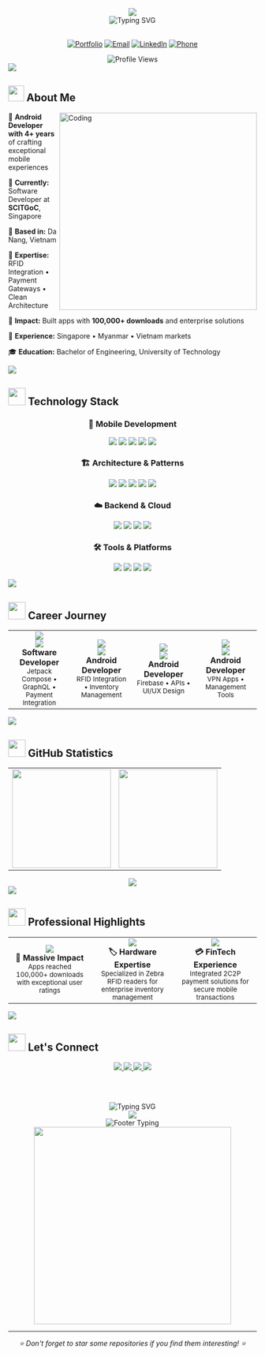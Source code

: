 <!--
██╗  ██╗██╗   ██╗ █████╗ ██╗    ██╗    ███████╗██╗███╗   ██╗    ██╗     ██╗███╗   ██╗███╗   ██╗
██║ ██╔╝╚██╗ ██╔╝██╔══██╗██║    ██║    ╚══███╔╝██║████╗  ██║    ██║     ██║████╗  ██║████╗  ██║
█████╔╝  ╚████╔╝ ███████║██║ █╗ ██║      ███╔╝ ██║██╔██╗ ██║    ██║     ██║██╔██╗ ██║██╔██╗ ██║
██╔═██╗   ╚██╔╝  ██╔══██║██║███╗██║     ███╔╝  ██║██║╚██╗██║    ██║     ██║██║╚██╗██║██║╚██╗██║
██║  ██╗   ██║   ██║  ██║╚███╔███╔╝    ███████╗██║██║ ╚████║    ███████╗██║██║ ╚████║██║ ╚████║
╚═╝  ╚═╝   ╚═╝   ╚═╝  ╚═╝ ╚══╝╚══╝     ╚══════╝╚═╝╚═╝  ╚═══╝    ╚══════╝╚═╝╚═╝  ╚═══╝╚═╝  ╚═══╝
-->

<div align="center">
  <img src="https://capsule-render.vercel.app/api?type=shark&color=gradient&customColorList=0,2,4,12,18&height=140&section=header&text=KYAW%20ZIN%20LINN&fontSize=65&fontColor=ffffff&animation=twinkling&fontAlignY=65&desc=Senior%20Android%20Developer%20%7C%20100K%2B%20Downloads&descSize=18&descAlignY=85" />
</div>

<div align="center">
  <img src="https://readme-typing-svg.demolab.com?font=Fira+Code&size=32&duration=2800&pause=2000&color=A9FEF7&center=true&vCenter=true&width=940&lines=Android+Developer+%7C+Mobile+Architecture+Expert;4%2B+Years+Building+Scalable+Mobile+Solutions;Kotlin+%7C+Jetpack+Compose+%7C+Clean+Architecture;Singapore+%7C+Myanmar+%7C+Vietnam" alt="Typing SVG" />
</div>

<br/>

<div align="center">
  
[![Portfolio](https://img.shields.io/badge/🌐_Portfolio-FF4088?style=for-the-badge&logoColor=white&labelColor=101010)](https://kyawzinlinn.vercel.app)
[![Email](https://img.shields.io/badge/📧_Email-0078D4?style=for-the-badge&logoColor=white&labelColor=101010)](mailto:kzin5717@gmail.com)
[![LinkedIn](https://img.shields.io/badge/💼_LinkedIn-0A66C2?style=for-the-badge&logoColor=white&labelColor=101010)](https://www.linkedin.com/in/kyaw...)
[![Phone](https://img.shields.io/badge/📱_+84--377--215--294-25D366?style=for-the-badge&logoColor=white&labelColor=101010)](tel:+84377215294)

<img src="https://komarev.com/ghpvc/?username=Kyawkk&style=for-the-badge&color=blueviolet&labelColor=black" alt="Profile Views" />

</div>

<img src="https://user-images.githubusercontent.com/74038190/212284100-561aa473-3905-4a80-b561-0d28506553ee.gif">

## <img src="https://media2.giphy.com/media/QssGEmpkyEOhBCb7e1/giphy.gif?cid=ecf05e47a0n3gi1bfqntqmob8g9aid1oyj2wr3ds3mg700bl&rid=giphy.gif" width="32"> **About Me**

<img align="right" alt="Coding" width="400" src="https://cdn.dribbble.com/users/1162077/screenshots/3848914/programmer.gif">

🚀 **Android Developer with 4+ years** of crafting exceptional mobile experiences

🏢 **Currently:** Software Developer at **SCITGoC**, Singapore

📍 **Based in:** Da Nang, Vietnam

🎯 **Expertise:** RFID Integration • Payment Gateways • Clean Architecture

🌟 **Impact:** Built apps with **100,000+ downloads** and enterprise solutions

💼 **Experience:** Singapore • Myanmar • Vietnam markets

🎓 **Education:** Bachelor of Engineering, University of Technology

<img src="https://user-images.githubusercontent.com/73097560/115834477-dbab4500-a447-11eb-908a-139a6edaec5c.gif">

## <img src="https://media.giphy.com/media/iY8CRBdQXODJSCERIr/giphy.gif" width="35"> **Technology Stack**

<div align="center">

### 📱 **Mobile Development**
<p>
<img src="https://img.shields.io/badge/Kotlin-7F52FF?style=for-the-badge&logo=kotlin&logoColor=white"/>
<img src="https://img.shields.io/badge/Java-ED8B00?style=for-the-badge&logo=java&logoColor=white"/>
<img src="https://img.shields.io/badge/Android-3DDC84?style=for-the-badge&logo=android&logoColor=white"/>
<img src="https://img.shields.io/badge/Jetpack%20Compose-4285F4?style=for-the-badge&logo=jetpackcompose&logoColor=white"/>
<img src="https://img.shields.io/badge/React_Native-20232A?style=for-the-badge&logo=react&logoColor=61DAFB"/>
</p>

### 🏗️ **Architecture & Patterns**
<p>
<img src="https://img.shields.io/badge/MVVM-FF6B35?style=for-the-badge&logo=android&logoColor=white"/>
<img src="https://img.shields.io/badge/Clean_Architecture-4CAF50?style=for-the-badge&logo=android&logoColor=white"/>
<img src="https://img.shields.io/badge/Dagger_Hilt-FF9800?style=for-the-badge&logo=android&logoColor=white"/>
<img src="https://img.shields.io/badge/RxJava-B7178C?style=for-the-badge&logo=reactivex&logoColor=white"/>
<img src="https://img.shields.io/badge/Coroutines-7F52FF?style=for-the-badge&logo=kotlin&logoColor=white"/>
</p>

### ☁️ **Backend & Cloud**
<p>
<img src="https://img.shields.io/badge/Firebase-FFCA28?style=for-the-badge&logo=firebase&logoColor=black"/>
<img src="https://img.shields.io/badge/GraphQL-E10098?style=for-the-badge&logo=graphql&logoColor=white"/>
<img src="https://img.shields.io/badge/REST_API-FF6F00?style=for-the-badge&logo=api&logoColor=white"/>
<img src="https://img.shields.io/badge/Room_Database-4285F4?style=for-the-badge&logo=sqlite&logoColor=white"/>
</p>

### 🛠️ **Tools & Platforms**
<p>
<img src="https://img.shields.io/badge/Android_Studio-3DDC84?style=for-the-badge&logo=androidstudio&logoColor=white"/>
<img src="https://img.shields.io/badge/Git-F05032?style=for-the-badge&logo=git&logoColor=white"/>
<img src="https://img.shields.io/badge/GitHub-181717?style=for-the-badge&logo=github&logoColor=white"/>
<img src="https://img.shields.io/badge/VS_Code-007ACC?style=for-the-badge&logo=visualstudiocode&logoColor=white"/>
</p>

</div>

<img src="https://user-images.githubusercontent.com/73097560/115834477-dbab4500-a447-11eb-908a-139a6edaec5c.gif">

## <img src="https://media.giphy.com/media/W5eoZHPpUx9sapR0eu/giphy.gif" width="35"> **Career Journey**

<div align="center">
<table>
<tr>
<td align="center" width="25%">
<img src="https://img.shields.io/badge/2024-Present-00C851?style=for-the-badge&logo=calendar&logoColor=white"/><br/>
<img src="https://img.shields.io/badge/SCITGoC-Singapore-FF4444?style=for-the-badge&logo=location&logoColor=white"/><br/>
<b>Software Developer</b><br/>
<small>Jetpack Compose • GraphQL • Payment Integration</small>
</td>
<td align="center" width="25%">
<img src="https://img.shields.io/badge/2023-2024-33B5E5?style=for-the-badge&logo=calendar&logoColor=white"/><br/>
<img src="https://img.shields.io/badge/E--Tag_RFID-Singapore-FF4444?style=for-the-badge&logo=location&logoColor=white"/><br/>
<b>Android Developer</b><br/>
<small>RFID Integration • Inventory Management</small>
</td>
<td align="center" width="25%">
<img src="https://img.shields.io/badge/2022-2023-AA66CC?style=for-the-badge&logo=calendar&logoColor=white"/><br/>
<img src="https://img.shields.io/badge/Light_Idea-Myanmar-FFBB33?style=for-the-badge&logo=location&logoColor=white"/><br/>
<b>Android Developer</b><br/>
<small>Firebase • APIs • UI/UX Design</small>
</td>
<td align="center" width="25%">
<img src="https://img.shields.io/badge/2020-2022-FF8800?style=for-the-badge&logo=calendar&logoColor=white"/><br/>
<img src="https://img.shields.io/badge/Freelance-Remote-00DDFF?style=for-the-badge&logo=location&logoColor=white"/><br/>
<b>Android Developer</b><br/>
<small>VPN Apps • Management Tools</small>
</td>
</tr>
</table>
</div>

<img src="https://user-images.githubusercontent.com/73097560/115834477-dbab4500-a447-11eb-908a-139a6edaec5c.gif">

## <img src="https://media.giphy.com/media/ZdUnQS4AXEl1AERdil/giphy.gif" width="35"> **GitHub Statistics**

<div align="center">
<table>
<tr>
<td>
<img height="200px" src="https://github-readme-stats.vercel.app/api?username=Kyawkk&show_icons=true&theme=tokyonight&hide_border=true&bg_color=0D1117&title_color=F85D7F&icon_color=F8D866&text_color=C5C5C5"/>
</td>
<td>
<img height="200px" src="https://github-readme-stats.vercel.app/api/top-langs/?username=Kyawkk&layout=compact&theme=tokyonight&hide_border=true&bg_color=0D1117&title_color=F85D7F&text_color=C5C5C5"/>
</td>
</tr>
</table>

<img src="https://github-readme-streak-stats.herokuapp.com/?user=Kyawkk&theme=tokyonight&hide_border=true&background=0D1117&stroke=F85D7F&ring=F8D866&fire=F85D7F&currStreakLabel=C5C5C5"/>

</div>

<img src="https://user-images.githubusercontent.com/73097560/115834477-dbab4500-a447-11eb-908a-139a6edaec5c.gif">

## <img src="https://media.giphy.com/media/LnQjpWaON8nhr21vNW/giphy.gif" width="35"> **Professional Highlights**

<div align="center">
<table>
<tr>
<td align="center" width="33%">
<img src="https://img.shields.io/badge/100K+-Downloads-FF6B35?style=for-the-badge&logo=googleplay&logoColor=white"/><br/>
<b>🚀 Massive Impact</b><br/>
<small>Apps reached 100,000+ downloads with exceptional user ratings</small>
</td>
<td align="center" width="33%">
<img src="https://img.shields.io/badge/RFID-Integration-4285F4?style=for-the-badge&logo=nfc&logoColor=white"/><br/>
<b>🏷️ Hardware Expertise</b><br/>
<small>Specialized in Zebra RFID readers for enterprise inventory management</small>
</td>
<td align="center" width="33%">
<img src="https://img.shields.io/badge/Payment-Gateway-00C851?style=for-the-badge&logo=stripe&logoColor=white"/><br/>
<b>💳 FinTech Experience</b><br/>
<small>Integrated 2C2P payment solutions for secure mobile transactions</small>
</td>
</tr>
</table>
</div>

<img src="https://user-images.githubusercontent.com/73097560/115834477-dbab4500-a447-11eb-908a-139a6edaec5c.gif">

## <img src="https://media.giphy.com/media/VgCDAzcKvsR6OM0uWg/giphy.gif" width="35"> **Let's Connect**

<div align="center">

<a href="https://kyawzinlinn.vercel.app">
<img src="https://img.shields.io/badge/Portfolio_Website-FF4088?style=for-the-badge&logo=firefox&logoColor=white"/>
</a>
<a href="mailto:kzin5717@gmail.com">
<img src="https://img.shields.io/badge/Gmail-D14836?style=for-the-badge&logo=gmail&logoColor=white"/>
</a>
<a href="https://www.linkedin.com/in/kyaw...">
<img src="https://img.shields.io/badge/LinkedIn-0077B5?style=for-the-badge&logo=linkedin&logoColor=white"/>
</a>
<a href="https://github.com/Kyawkk">
<img src="https://img.shields.io/badge/GitHub-181717?style=for-the-badge&logo=github&logoColor=white"/>
</a>

<br/><br/>

<img src="https://readme-typing-svg.demolab.com?font=Fira+Code&size=18&duration=3000&pause=1000&color=36BCF7&center=true&vCenter=true&width=600&lines=Always+ready+for+new+challenges!;Let's+build+something+amazing+together!;Open+to+collaboration+and+opportunities!" alt="Typing SVG" />

</div>

<div align="center">
  <img src="https://capsule-render.vercel.app/api?type=transparent&fontColor=58A6FF&text=Thanks%20for%20visiting!&fontSize=16&fontAlign=50&fontAlignY=50&height=60&animation=fadeIn"/>
  <br/>
  <img src="https://readme-typing-svg.demolab.com?font=Fira+Code&size=16&duration=3000&pause=1000&color=36BCF7&center=true&vCenter=true&width=500&lines=Always+ready+for+new+challenges!;Let's+build+something+amazing+together!" alt="Footer Typing" />
</div>

<div align="center">
  <img src="https://user-images.githubusercontent.com/74038190/212284158-e840e285-664b-44d7-b79b-e264b5e54825.gif" width="400">
</div>

---

<div align="center">
<i>⭐ Don't forget to star some repositories if you find them interesting! ⭐</i>
</div>
